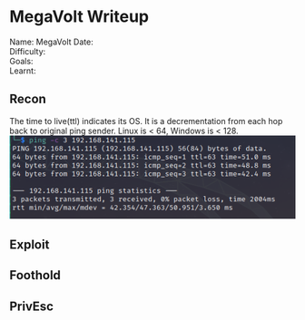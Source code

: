 # MegaVolt Writeup
Name: MegaVolt
Date:  
Difficulty:  
Goals:  
Learnt:

## Recon

The time to live(ttl) indicates its OS. It is a decrementation from each hop back to original ping sender. Linux is < 64, Windows is < 128.
![ping](OS-ProvingGrounds/MegaVolt/Screenshots/ping.png)
	
## Exploit

## Foothold

## PrivEsc

      

